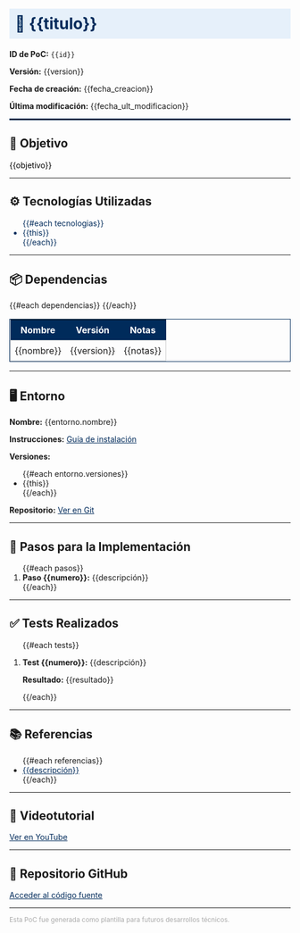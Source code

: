 <!-- PLANTILLA POC PARA GITHUB -->

<h1 style="color:#002B5B; background-color:#E6F0FA; padding:10px;">📘 {{titulo}}</h1>

<p><strong>ID de PoC:</strong> <code>{{id}}</code></p>
<p><strong>Versión:</strong> {{version}}</p>
<p><strong>Fecha de creación:</strong> {{fecha_creacion}}</p>
<p><strong>Última modificación:</strong> {{fecha_ult_modificacion}}</p>

<hr style="border:1px solid #002B5B;">

## 🎯 Objetivo

<p style="color:#000;">{{objetivo}}</p>

---

## ⚙️ Tecnologías Utilizadas

<ul style="color:#002B5B;">
  {{#each tecnologias}}
    <li>{{this}}</li>
  {{/each}}
</ul>

---

## 📦 Dependencias

<table style="width:100%; border:1px solid #002B5B; border-collapse:collapse;">
  <thead style="background-color:#002B5B; color:white;">
    <tr>
      <th style="padding:8px;">Nombre</th>
      <th style="padding:8px;">Versión</th>
      <th style="padding:8px;">Notas</th>
    </tr>
  </thead>
  <tbody>
    {{#each dependencias}}
    <tr style="border:1px solid #ccc;">
      <td style="padding:8px;">{{nombre}}</td>
      <td style="padding:8px;">{{version}}</td>
      <td style="padding:8px;">{{notas}}</td>
    </tr>
    {{/each}}
  </tbody>
</table>

---

## 🖥️ Entorno

<p><strong>Nombre:</strong> {{entorno.nombre}}</p>
<p><strong>Instrucciones:</strong> <a href="{{entorno.instrucciones}}" style="color:#002B5B;">Guía de instalación</a></p>
<p><strong>Versiones:</strong></p>
<ul>
  {{#each entorno.versiones}}
    <li>{{this}}</li>
  {{/each}}
</ul>
<p><strong>Repositorio:</strong> <a href="{{entorno.enlace_git_entorno}}" style="color:#002B5B;">Ver en Git</a></p>

---

## 🔧 Pasos para la Implementación

<ol>
  {{#each pasos}}
    <li><strong>Paso {{numero}}:</strong> {{descripción}}</li>
  {{/each}}
</ol>

---

## ✅ Tests Realizados

<ol>
  {{#each tests}}
    <li>
      <p><strong>Test {{numero}}:</strong> {{descripción}}</p>
      <p><strong>Resultado:</strong> {{resultado}}</p>
    </li>
  {{/each}}
</ol>

---

## 📚 Referencias

<ul>
  {{#each referencias}}
    <li><a href="{{enlace}}" target="_blank" style="color:#002B5B;">{{descripción}}</a></li>
  {{/each}}
</ul>

---

## 🎥 Videotutorial

<p>
  <a href="{{videotutorial}}" style="color:#002B5B;">Ver en YouTube</a>
</p>

---

## 🔗 Repositorio GitHub

<p>
  <a href="{{enlace_git}}" style="color:#002B5B;">Acceder al código fuente</a>
</p>

---

<sub style="color:#aaa;">Esta PoC fue generada como plantilla para futuros desarrollos técnicos.</sub>
